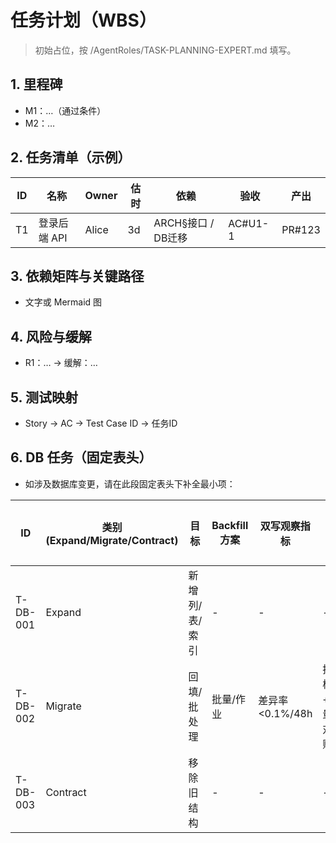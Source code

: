# 任务计划（WBS）

> 初始占位，按 /AgentRoles/TASK-PLANNING-EXPERT.md 填写。

## 1. 里程碑
- M1：…（通过条件）
- M2：…

## 2. 任务清单（示例）
| ID | 名称 | Owner | 估时 | 依赖 | 验收 | 产出 |
|---|---|---|---|---|---|---|
| T1 | 登录后端 API | Alice | 3d | ARCH§接口 / DB迁移 | AC#U1-1 | PR#123 |

## 3. 依赖矩阵与关键路径
- 文字或 Mermaid 图

## 4. 风险与缓解
- R1：… → 缓解：…

## 5. 测试映射
- Story → AC → Test Case ID → 任务ID

## 6. DB 任务（固定表头）
- 如涉及数据库变更，请在此段固定表头下补全最小项：

| ID | 类别(Expand/Migrate/Contract) | 目标 | Backfill方案 | 双写观察指标 | 对账规则 | 回滚方案 | Owner | 估时 | 依赖 |
|---|---|---|---|---|---|---|---|---|---|
| T-DB-001 | Expand | 新增列/表/索引 | - | - | - | - | Alice | 1d | ARCH§数据视图 |
| T-DB-002 | Migrate | 回填/批处理 | 批量/作业 | 差异率<0.1%/48h | 抽样+全量对账 | 回滚脚本 | Bob | 2d | T-DB-001 |
| T-DB-003 | Contract | 移除旧结构 | - | - | - | 回滚预案 | Bob | 0.5d | 稳定周 |
